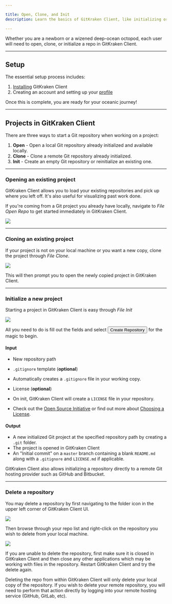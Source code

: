```yaml
---

title: Open, Clone, and Init
description: Learn the basics of GitKraken Client, like initializing or cloning projects!

---
```


Whether you are a newborn or a wizened deep-ocean octopod, each user will need to open, clone, or initialize a repo in GitKraken Client.

***
## Setup
The essential setup process includes:

1. [Installing](/how-to-install) GitKraken Client
2. Creating an account and setting up your [profile](/start-here/profiles)

Once this is complete, you are ready for your oceanic journey!

***
## Projects in GitKraken Client
There are three ways to start a Git repository when working on a project:

1. **Open** - Open a local Git repository already initialized and available locally.
2. **Clone** - Clone a remote Git repository already initialized.
3. **Init** - Create an empty Git repository or reinitialize an existing one.

***

### Opening an existing project
GitKraken Client allows you to load your existing repositories and pick up where you left off. It's also useful for visualizing past work done.  

If you're coming from a Git project you already have locally, navigate to <em class='context-menu'>File <i class="fa fa-caret-right"></i> Open Repo</em> to get started immediately in GitKraken Client.

<img src='/img/documentation/getting-started/project.png' srcset='/img/documentation/getting-started/project@2x.png 2x' class='img-bordered img-responsive center'>

***
### Cloning an existing project
If your project is not on your local machine or you want a new copy, clone the project through <em class='context-menu'>File <i class="fa fa-caret-right"></i> Clone</em>.

<img src='/img/documentation/getting-started/clone.png' srcset='/img/documentation/getting-started/clone@2x.png 2x' class='img-bordered img-responsive center'>

This will then prompt you to open the newly copied project in GitKraken Client.

***
### Initialize a new project
Starting a project in GitKraken Client is easy through <em class='context-menu'>File <i class="fa fa-caret-right"></i> Init</em>

<img src='/img/documentation/getting-started/init.png' srcset='/img/documentation/getting-started/init@2x.png 2x' class='img-bordered img-responsive center'>

All you need to do is fill out the fields and select <button class='button button--success button--ui button--nolink'>Create Repository</span></button> for the magic to begin.

#### Input
* New repository path
* `.gitignore` template (**optional**)
 * Automatically creates a `.gitignore` file in your working copy.

* License (**optional**)
 * On init, GitKraken Client will create a `LICENSE` file in your repository.
 * Check out the [Open Source Initiative](https://opensource.org/licenses) or find out more about [Choosing a License](http://choosealicense.com/).

#### Output
* A new initialized Git project at the specified repository path by creating a `.git` folder.
* The project is opened in GitKraken Client
* An "Initial commit" on a `master` branch containing a blank `README.md` along with a `.gitignore` and `LICENSE.md` if applicable.

 <div class='callout callout--success'>
     <p>GitKraken Client also allows initializing a repository directly to a remote Git hosting provider such as GitHub and Bitbucket.</p>
 </div>


***

### Delete a repository

You may delete a repository by first navigating to the folder icon in the upper left corner of GitKraken Client UI.

<img src='/img/documentation/getting-started/click-folder.png' srcset='/img/documentation/getting-started/click-folder@2x.png 2x' class='img-bordered img-responsive center'>

Then browse through your repo list and right-click on the repository you wish to delete from your local machine. 

<img src='/img/documentation/getting-started/delete-repo.png' srcset='/img/documentation/getting-started/delete-repo@2x.png 2x' class='img-bordered img-responsive center'>

If you are unable to delete the repository, first make sure it is closed in GitKraken Client and then close any other applications which may be working with files in the repository. Restart GitKraken Client and try the delete again.

Deleting the repo from within GitKraken Client will only delete your local copy of the repository. If you wish to delete your remote repository, you will need to perform that action directly by logging into your remote hosting service (GitHub, GitLab, etc).
